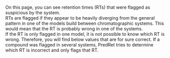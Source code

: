 On this page, you can see retention times (RTs) that were flagged as suspicious by the system.
 <br />
RTs are flagged if they appear to be heavily diverging from the general pattern in one of the models build between chromatographic systems. This would mean that the RT is probably wrong in one of the systems. 
<br />
If the RT is only flagged in one model, it is not possible to know which RT is wrong. Therefore, you will find below values that are for sure correct. If a compound was flagged in several systems, PredRet tries to determine which RT is incorrect and only flags that RT.

